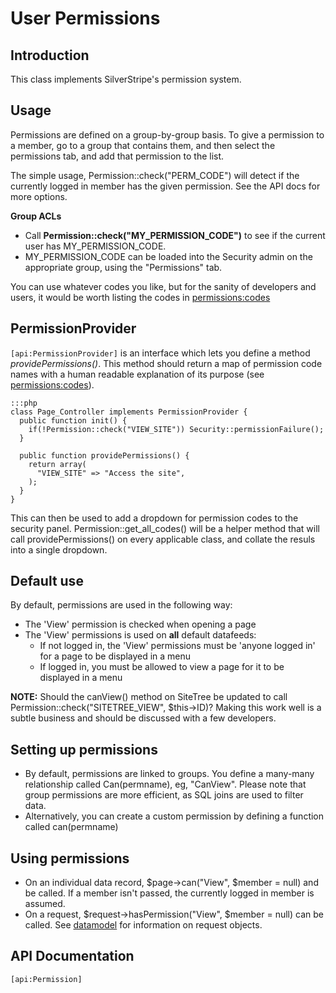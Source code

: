 # User Permissions

## Introduction

This class implements SilverStripe's permission system.

## Usage

Permissions are defined on a group-by-group basis.  To give a permission to a member, go to a group that contains them,
and then select the permissions tab, and add that permission to the list.

The simple usage, Permission::check("PERM_CODE") will detect if the currently logged in member has the given permission.
 See the API docs for more options.

**Group ACLs**

*  Call **Permission::check("MY_PERMISSION_CODE")** to see if the current user has MY_PERMISSION_CODE.
*  MY_PERMISSION_CODE can be loaded into the Security admin on the appropriate group, using the "Permissions" tab. 

You can use whatever codes you like, but for the sanity of developers and users, it would be worth listing the codes in
[permissions:codes](/reference/permission)

## PermissionProvider

`[api:PermissionProvider]` is an interface which lets you define a method *providePermissions()*. This method should return a
map of permission code names with a human readable explanation of its purpose (see
[permissions:codes](/reference/permission)).

	:::php
	class Page_Controller implements PermissionProvider {
	  public function init() {
	    if(!Permission::check("VIEW_SITE")) Security::permissionFailure();
	  }
	
	  public function providePermissions() {
	    return array(
	      "VIEW_SITE" => "Access the site",
	    );
	  }
	}


This can then be used to add a dropdown for permission codes to the security panel.  Permission::get_all_codes() will be
a helper method that will call providePermissions() on every applicable class, and collate the resuls into a single
dropdown.

## Default use

By default, permissions are used in the following way:

*  The 'View' permission is checked when opening a page
*  The 'View' permissions is used on **all** default datafeeds:
    * If not logged in, the 'View' permissions must be 'anyone logged in' for a page to be displayed in a menu
    * If logged in, you must be allowed to view a page for it to be displayed in a menu

**NOTE:** Should the canView() method on SiteTree  be updated to call Permission::check("SITETREE_VIEW", $this->ID)? 
Making this work well is a subtle business and should be discussed with a few developers.

## Setting up permissions

*  By default, permissions are linked to groups.  You define a many-many relationship called Can(permname), eg,
"CanView".  Please note that group permissions are more efficient, as SQL joins are used to filter data.
*  Alternatively, you can create a custom permission by defining a function called can(permname)

## Using permissions

*  On an individual data record, $page->can("View", $member = null) and be called.  If a member isn't passed, the
currently logged in member is assumed.
*  On a request, $request->hasPermission("View", $member = null) can be called.  See [datamodel](/topics/datamodel) for
information on request objects.


## API Documentation
`[api:Permission]`
